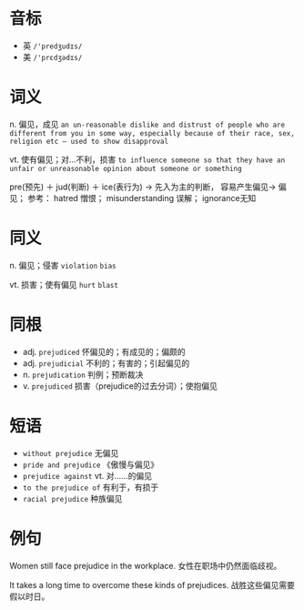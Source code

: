 # 音标

- 英 `/'predʒudɪs/`
- 美 `/'prɛdʒədɪs/`

# 词义

n. 偏见，成见
`an un-reasonable dislike and distrust of people who are different from you in some way, especially because of their race, sex, religion etc – used to show disapproval`

vt. 使有偏见；对…不利，损害
`to influence someone so that they have an unfair or unreasonable opinion about someone or something`



pre(预先) ＋ jud(判断) ＋ ice(表行为) → 先入为主的判断， 容易产生偏见→ 偏见； 参考： hatred 憎恨； misunderstanding 误解； ignorance无知

# 同义

n. 偏见；侵害
`violation` `bias`

vt. 损害；使有偏见
`hurt` `blast`

# 同根

- adj. `prejudiced` 怀偏见的；有成见的；偏颇的
- adj. `prejudicial` 不利的；有害的；引起偏见的
- n. `prejudication` 判例；预断裁决
- v. `prejudiced` 损害（prejudice的过去分词）；使抱偏见

# 短语

- `without prejudice` 无偏见
- `pride and prejudice` 《傲慢与偏见》
- `prejudice against` vt. 对……的偏见
- `to the prejudice of` 有利于，有损于
- `racial prejudice` 种族偏见

# 例句

Women still face prejudice in the workplace.
女性在职场中仍然面临歧视。

It takes a long time to overcome these kinds of prejudices.
战胜这些偏见需要假以时日。


